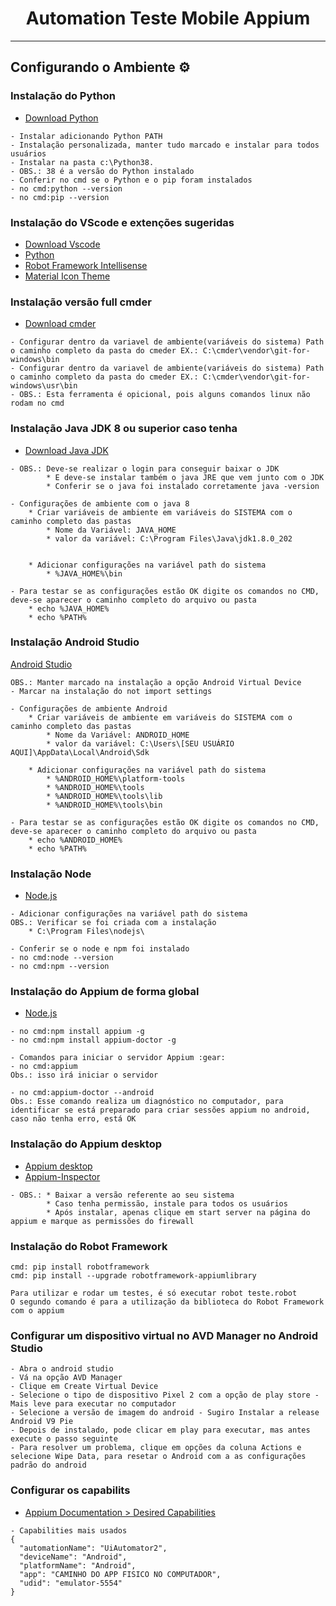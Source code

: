 <h1 align="center">Automation Teste Mobile Appium</h1>

---

## Configurando o Ambiente :gear:

### Instalação do Python
- [Download Python](https://www.python.org/downloads/)
```
- Instalar adicionando Python PATH
- Instalação personalizada, manter tudo marcado e instalar para todos usuários
- Instalar na pasta c:\Python38. 
- OBS.: 38 é a versão do Python instalado
- Conferir no cmd se o Python e o pip foram instalados
- no cmd:python --version
- no cmd:pip --version
```
### Instalação do VScode e extenções sugeridas
- [Download Vscode](https://code.visualstudio.com/download)
- [Python](https://marketplace.visualstudio.com/items?itemName=ms-python.python)
- [Robot Framework Intellisense](https://marketplace.visualstudio.com/items?itemName=TomiTurtiainen.rf-intellisense)
- [Material Icon Theme](https://marketplace.visualstudio.com/items?itemName=PKief.material-icon-theme)

### Instalação versão full cmder
- [Download cmder](https://cmder.net/)
```
- Configurar dentro da variavel de ambiente(variáveis do sistema) Path  o caminho completo da pasta do cmeder EX.: C:\cmder\vendor\git-for-windows\bin 
- Configurar dentro da variavel de ambiente(variáveis do sistema) Path  o caminho completo da pasta do cmeder EX.: C:\cmder\vendor\git-for-windows\usr\bin
- OBS.: Esta ferramenta é opicional, pois alguns comandos linux não rodam no cmd
```

### Instalação Java JDK 8 ou superior caso tenha
- [Download Java JDK](https://www.oracle.com/br/java/technologies/javase/javase8-archive-downloads.html)
```
- OBS.: Deve-se realizar o login para conseguir baixar o JDK
        * E deve-se instalar também o java JRE que vem junto com o JDK
        * Conferir se o java foi instalado corretamente java -version
```
```
- Configurações de ambiente com o java 8
    * Criar variáveis de ambiente em variáveis do SISTEMA com o caminho completo das pastas
        * Nome da Variável: JAVA_HOME
        * valor da variável: C:\Program Files\Java\jdk1.8.0_202

    
    * Adicionar configurações na variável path do sistema
        * %JAVA_HOME%\bin
```
```
- Para testar se as configurações estão OK digite os comandos no CMD, deve-se aparecer o caminho completo do arquivo ou pasta
    * echo %JAVA_HOME%
    * echo %PATH%
```

### Instalação Android Studio
[Android Studio](https://developer.android.com/studio)
```
OBS.: Manter marcado na instalação a opção Android Virtual Device 
- Marcar na instalação do not import settings
```

```
- Configurações de ambiente Android
    * Criar variáveis de ambiente em variáveis do SISTEMA com o caminho completo das pastas
        * Nome da Variável: ANDROID_HOME
        * valor da variável: C:\Users\[SEU USUÁRIO AQUI]\AppData\Local\Android\Sdk
    
    * Adicionar configurações na variável path do sistema
        * %ANDROID_HOME%\platform-tools
        * %ANDROID_HOME%\tools
        * %ANDROID_HOME%\tools\lib
        * %ANDROID_HOME%\tools\bin
```

```
- Para testar se as configurações estão OK digite os comandos no CMD, deve-se aparecer o caminho completo do arquivo ou pasta
    * echo %ANDROID_HOME%
    * echo %PATH%
```

### Instalação Node
- [Node.js](https://nodejs.org/en/)
```
- Adicionar configurações na variável path do sistema
OBS.: Verificar se foi criada com a instalação
    * C:\Program Files\nodejs\
```

```
- Conferir se o node e npm foi instalado 
- no cmd:node --version
- no cmd:npm --version
```

### Instalação do Appium de forma global
- [Node.js](https://nodejs.org/en/)
```
- no cmd:npm install appium -g
- no cmd:npm install appium-doctor -g
```

```
- Comandos para iniciar o servidor Appium :gear:
- no cmd:appium
Obs.: isso irá iniciar o servidor

- no cmd:appium-doctor --android
Obs.: Esse comando realiza um diagnóstico no computador, para identificar se está preparado para criar sessões appium no android, caso não tenha erro, está OK
```

### Instalação do Appium desktop
- [Appium desktop](https://appium.io/)
- [Appium-Inspector](https://github.com/appium/appium-inspector/releases)

```
- OBS.: * Baixar a versão referente ao seu sistema
        * Caso tenha permissão, instale para todos os usuários
        * Após instalar, apenas clique em start server na página do appium e marque as permissões do firewall
```

### Instalação do Robot Framework
```
cmd: pip install robotframework
cmd: pip install --upgrade robotframework-appiumlibrary
```
```
Para utilizar e rodar um testes, é só executar robot teste.robot
O segundo comando é para a utilização da biblioteca do Robot Framework com o appium
```

### Configurar um dispositivo virtual no AVD Manager no Android Studio
```
- Abra o android studio
- Vá na opção AVD Manager
- Clique em Create Virtual Device
- Selecione o tipo de dispositivo Pixel 2 com a opção de play store - Mais leve para executar no computador
- Selecione a versão de imagem do android - Sugiro Instalar a release Android V9 Pie
- Depois de instalado, pode clicar em play para executar, mas antes execute o passo seguinte
- Para resolver um problema, clique em opções da coluna Actions e selecione Wipe Data, para resetar o Android com a as configurações padrão do android 
```


### Configurar os capabilits 
- [Appium Documentation > Desired Capabilities](https://appium.io/docs/en/writing-running-appium/caps/)

```
- Capabilities mais usados
{
  "automationName": "UiAutomator2",
  "deviceName": "Android",
  "platformName": "Android",
  "app": "CAMINHO DO APP FISICO NO COMPUTADOR",
  "udid": "emulator-5554"
}
```